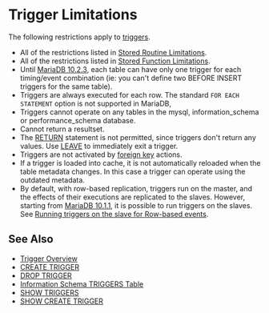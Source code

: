 # Trigger Limitations

The following restrictions apply to [triggers](/programming-customizing-mariadb/triggers-events/triggers/).

- All of the restrictions listed in [Stored Routine Limitations](/programming-customizing-mariadb/stored-routines/stored-routine-limitations/).
- All of the restrictions listed in [Stored Function Limitations](/programming-customizing-mariadb/stored-routines/stored-functions/stored-function-limitations/).
- Until [MariaDB 10.2.3](/kb/en/mariadb-1023-release-notes/), each table can have only one trigger for each timing/event combination (ie: you can't define two BEFORE INSERT triggers for the same table).
- Triggers are always executed for each row. The standard `FOR EACH STATEMENT` option is not supported in MariaDB,
- Triggers cannot operate on any tables in the mysql, information_schema or performance_schema database.
- Cannot return a resultset.
- The [RETURN](/programming-customizing-mariadb/programmatic-compound-statements/return/) statement is not permitted, since triggers don't return any values. Use [LEAVE](/programming-customizing-mariadb/programmatic-compound-statements/leave/) to immediately exit a trigger.
- Triggers are not activated by [foreign key](/replication/optimization-and-tuning/optimization-and-indexes/foreign-keys/) actions.
- If a trigger is loaded into cache, it is not automatically reloaded when the table metadata changes. In this case a trigger can operate using the outdated metadata.
- By default, with row-based replication, triggers run on the master, and the effects of their executions are replicated to the slaves. However, starting from [MariaDB 10.1.1](/kb/en/mariadb-1011-release-notes/), it is possible to run triggers on the slaves. See [Running triggers on the slave for Row-based events](/replication/standard-replication/running-triggers-on-the-slave-for-row-based-events/).

## See Also

- [Trigger Overview](/programming-customizing-mariadb/triggers-events/triggers/trigger-overview/)
- [CREATE TRIGGER](/programming-customizing-mariadb/triggers-events/triggers/create-trigger/)
- [DROP TRIGGER](/sql-statements-structure/sql-statements/data-definition/drop/drop-trigger/)
- [Information Schema TRIGGERS Table](/sql-statements-structure/sql-statements/administrative-sql-statements/system-tables/information-schema/information-schema-tables/information-schema-triggers-table/)
- [SHOW TRIGGERS](/sql-statements-structure/sql-statements/administrative-sql-statements/show/show-triggers/)
- [SHOW CREATE TRIGGER](/sql-statements-structure/sql-statements/administrative-sql-statements/show/show-create-trigger/)